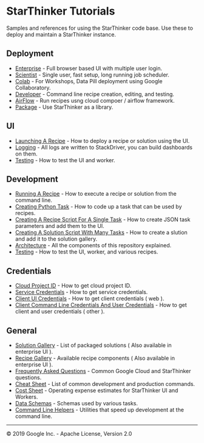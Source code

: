 # StarThinker Tutorials

Samples and references for using the StarThinker code base. Use these to deploy and maintain 
a StarThinker instance.

## Deployment

- [Enterprise](deploy_enterprise.md) - Full browser based UI with multiple user login.
- [Scientist](deploy_scientist.md) - Single user, fast setup, long running job scheduler.
- [Colab](deploy_colab.md) - For Workshops, Data Pill deployment using Google Collaboratory.
- [Developer](deploy_developer.md) - Command line recipe creation, editing, and testing.
- [AirFlow](deploy_airflow.md) - Run recipes usng cloud compoer / airflow framework.
- [Package](deploy_package.md) - Use StarThinker as a library.

## UI

- [Launching A Recipe](ui_recipe.md) - How to deploy a recipe or solution using the UI.
- [Logging](logging.md) - All logs are written to StackDriver, you can build dashboards on them.
- [Testing](testing_ui.md) - How to test the UI and worker.

## Development

- [Running A Recipe](running.md) - How to execute a recipe or solution from the command line.
- [Creating Python Task](task.md) - How to code up a task that can be used by recipes.
- [Creating A Recipe Script For A Single Task](recipe.md) - How to create JSON task parameters and add them to the UI.
- [Creating A Solution Script With Many Tasks](solution.md) - How to create a slution and add it to the solution gallery.
- [Architecture](architecture.md) - All the components of this repository explained.
- [Testing](testing.md) - How to test the UI, worker, and various recipes.

## Credentials

- [Cloud Project ID](cloud_project.md) - How to get cloud project ID.
- [Service Credentials](cloud_service.md) - How to get service credentials.
- [Client UI Credentials](cloud_client_web.md) - How to get client credentials ( web ).
- [Client Command Line Credentials And User Credentials](cloud_client_installed.md) - How to get client and user credentials ( other ).

## General
- [Solution Gallery](https://google.github.io/starthinker/) - List of packaged solutions ( Also available in enterprise UI ).
- [Recipe Gallery](https://google.github.io/starthinker/code/) - Available recipe components ( Also available in enterprise UI ).
- [Frequently Asked Questions](faq.md) - Common Google Cloud and StarThinker questions.
- [Cheat Sheet](cheat_sheet.md) - List of common development and production commands.
- [Cost Sheet](cost_sheet.md) - Operating expense estimates for StarThinker UI and Workers.
- [Data Schemas](data_schemas.md) - Schemas used by various tasks.
- [Command Line Helpers](helpers.md) - Utilities that speed up development at the command line.

---
&copy; 2019 Google Inc. - Apache License, Version 2.0
